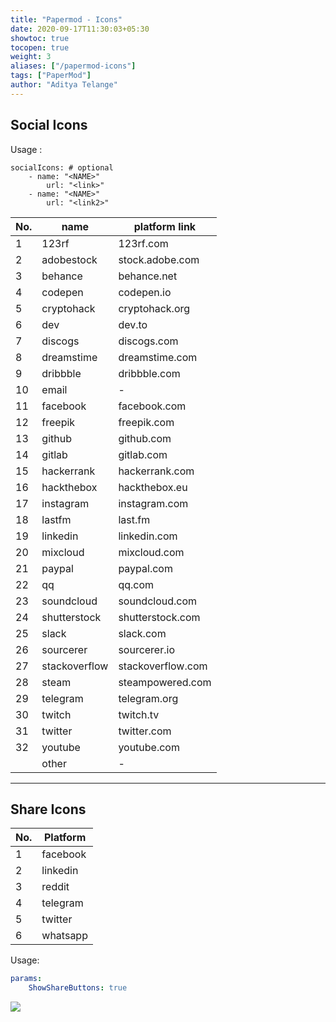 ```yaml
---
title: "Papermod - Icons"
date: 2020-09-17T11:30:03+05:30
showtoc: true
tocopen: true
weight: 3
aliases: ["/papermod-icons"]
tags: ["PaperMod"]
author: "Aditya Telange"
---
```


## Social Icons

Usage :

```
socialIcons: # optional
    - name: "<NAME>"
        url: "<link>"
    - name: "<NAME>"
        url: "<link2>"
```

| No. | name          | platform link     |
| --- | ------------- | ----------------- |
| 1   | 123rf         | 123rf.com         |
| 2   | adobestock    | stock.adobe.com   |
| 3   | behance       | behance.net       |
| 4   | codepen       | codepen.io        |
| 5   | cryptohack    | cryptohack.org    |
| 6   | dev           | dev.to            |
| 7   | discogs       | discogs.com       |
| 8   | dreamstime    | dreamstime.com    |
| 9   | dribbble      | dribbble.com      |
| 10  | email         | -                 |
| 11  | facebook      | facebook.com      |
| 12  | freepik       | freepik.com       |
| 13  | github        | github.com        |
| 14  | gitlab        | gitlab.com        |
| 15  | hackerrank    | hackerrank.com    |
| 16  | hackthebox    | hackthebox.eu     |
| 17  | instagram     | instagram.com     |
| 18  | lastfm        | last.fm           |
| 19  | linkedin      | linkedin.com      |
| 20  | mixcloud      | mixcloud.com      |
| 21  | paypal        | paypal.com        |
| 22  | qq            | qq.com            |
| 23  | soundcloud    | soundcloud.com    |
| 24  | shutterstock  | shutterstock.com  |
| 25  | slack         | slack.com         |
| 26  | sourcerer     | sourcerer.io      |
| 27  | stackoverflow | stackoverflow.com |
| 28  | steam         | steampowered.com  |
| 29  | telegram      | telegram.org      |
| 30  | twitch        | twitch.tv         |
| 31  | twitter       | twitter.com       |
| 32  | youtube       | youtube.com       |
|     | other         | -                 |

---

## Share Icons

| No. | Platform |
| --- | -------- |
| 1   | facebook |
| 2   | linkedin |
| 3   | reddit   |
| 4   | telegram |
| 5   | twitter  |
| 6   | whatsapp |

Usage:

```yml
params:
    ShowShareButtons: true
```

![](https://i.ibb.co/sPN8bgd/paper-mod-share-butons.png)
